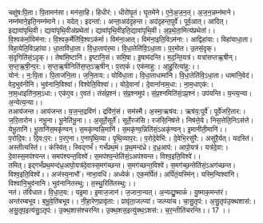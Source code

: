 

  
चक्षु॑ष:पि॒ता। पि॒तामन॑सा। मन॑सा॒हि। हिधीर॑:। धीरो॑घृ॒तं। घृ॒तमे॑ने। ए॒ने॒अ॒ज॒न॒त्। अ॒ज॒न॒न्नम्न॑माने। नम्न॑माने॒इति॒नम्न॑माने।। यदेत्। इदन्ता॑:। अन्ता॒अद॑दृहन्त। अद॑दृहन्त॒पूर्वे॑। पूर्व॒आत्। आदित्। इद्यावा॑पृथि॒वी। द्यावा॑पृथि॒वीअ॑प्रथेतां। द्यावा॑पृथि॒वीइति॒द्यावा॑पृथि॒वी। अ॒प्र॒थे॒ता॒मित्य॑प्रथेतां।।  
वि॒श्वक॑र्मा॒विम॑ना:। वि॒श्वक॒र्मेति॑वि॒श्वऽक॑र्मा। विम॑ना॒आत्। विम॑ना॒इति॒विऽम॑ना:। आद्विहा॑या:। विहा॑याधा॒ता। विहा॒येति॒विऽहा॑या। धा॒तावि॑धा॒ता। वि॒धा॒ताप॑र॒मा। वि॒धा॒तेति॑वि॒ऽधा॒ता। प॒र॒मोत। उ॒तसं॒दृक्। सं॒दृगिति॑सं॒ऽदृक्।। तेषा॑मि॒ष्टानि॑। इ॒ष्टानि॒सं। समि॒षा। इ॒षाम॑दन्ति। म॒द॒न्ति॒यत्र॑। यत्रा॑सप्तऋ॒षीन्। स॒प्त॒ऋ॒षी॒न्प॒र:। स॒प्त॒ऋ॒षीनिति॑स॒प्त॒ऽऋ॒षीन्। प॒रएकं॑। एक॑माहु:। आ॒हु॒रित्या॑हु:।।  
योन॑:। न॒:पि॒ता। पि॒ताज॑नि॒ता। ज॒नि॒ताय:। योवि॑धा॒ता। वि॒धा॒ताधामा॑नि। वि॒धा॒तेति॑वि॒ऽधा॒ता। धामा॑नि॒वेद॑। वेद॒भुव॑नीनि। भुव॑नानि॒विश्वा॑। विश्वेति॒विश्वा॑।। योदे॒वानां॑। दे॒वानां॑नाम॒धा:। ना॒म॒धाएक॑:। ना॒म॒धाइति॑ना॒म॒ऽधा:। एक॑ए॒व। ए॒वतं। तंसं॑प्र॒श्नं। सं॒प्र॒श्नमुप॑। सं॒प्र॒श्नमिति॑सं॒ऽप्र॒श्नं। उप॑यन्ति। य॒न्त्य॒न्या। अ॒न्येत्य॒न्या।।  
तआय॑जन्त। आय॑जन्त। य॒ज॒न्त॒द्रवि॑णं। द्रवि॑णं॒सं। सम॑स्मै। अ॒स्मा॒ऋष॑य:। ऋष॑य॒:पूर्वे॑। पूर्वे॑जरि॒तार:। ज॒रि॒तारोन। नभू॒ना। भू॒नेति॑भू॒ना।। अ॒सूर्ते॒सूर्ते॑। सूर्ते॒रज॑सि। रज॑सि॒निष॑त्ते। निष॑त्ते॒ये। निस॒त्तेति॒निऽस॑त्ते। येभू॒तानि॑। भू॒तानि॑स॒मकृ॑ण्वन्। स॒मकृ॑ण्वन्नि॒मानि॑। स॒मकृ॑ण्व॒न्निति॑सं॒ऽअकृ॑ण्वन्। इ॒मानीती॒मानि॑।।  
प॒रोदि॒व:। दि॒व:प॒र:। प॒रए॒ना। ए॒नापृ॑थि॒व्या। पृ॒थि॒व्याप॒र:। प॒रोदे॒वेभि॑:। दे॒वेभि॒रसु॑रै:। असु॑रै॒र्यत्। यदस्ति॑। अस्तीत्यस्ति॑।। कंस्वि॑त्। स्विद्गर्भं॑। गर्भं॑प्रथ॒मं। प्र॒थ॒मन्द॑ध्रे। द॒ध्र॒आप॑:। आपो॒यत्र॑। यत्र॑दे॒वा:। दे॒वास्स॒मप॑श्यन्त। समप॑श्यन्त॒विश्वे॑। स॒मप॑श्य॒न्तेति॑सं॒ऽअप॑श्यन्त। विश्व॒इति॒विश्वे॑।।  
तमित्। इद्गर्भं॑प्रथ॒मन्द॑ध्र॒आपो॒यत्र॑दे॒वास्स॒मग॑च्छन्त। स॒मग॑च्छन्त॒विश्वे॑। स॒मग॑च्छ॒न्तेति॑सं॒ऽअग॑च्छन्त। विश्व॒इति॒विश्वे॑।। अज॑स्य॒नाभौ॑। नाभा॒वधि॑। अध्येकं॑। एक॒मर्पि॑तं। अर्पि॑तं॒यस्मि॑न्। यस्मि॒न्विश्वा॑नि। विश्वा॑नि॒भुव॑नानि। भुव॑नानितस्थु:। त॒स्थु॒रिति॑तस्थु:।।  
नतं। तंवि॑धात। वि॒धा॒त॒य:। यइ॒मा। इ॒माज॒जान॑। ज॒जाना॒न्यत्। अ॒न्यद्यु॒ष्माकं॑। यु॒ष्माक॒मन्त॑रं। अन्त॑रम्बभूव। ब॒भू॒वे॒ति॑बभूव।। नी॒हा॒रेण॒प्रावृ॑ता:। प्रावृ॑ता॒जल्प्या॑। जल्प्या॑च। चा॒सु॒तृप॑:। अ॒सु॒तृप॑उ॒क्थशास॑:। अ॒सु॒तृप॒इत्य॑सु॒ऽतृप॑:। उ॒क्थ॒शास॑श्चरन्ति। उ॒क्थ॒शस॒इत्यु॑क्थ॒ऽशस॑:। च॒र॒न्तीति॑चरन्ति।। 17 ।।  
